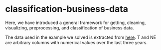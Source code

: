 # classification-business-data

Here, we have introduced a general framework for getting, cleaning, visualizing, preprocessing, and classification of business data.

The data used in the example we solved is extracted from [here](https://opendata.datainfogreffe.fr/explore/?q=Chiffres+Cl%C3%A9s&sort=modified). T and NE are arbitrary columns with numerical values over the last three years.

